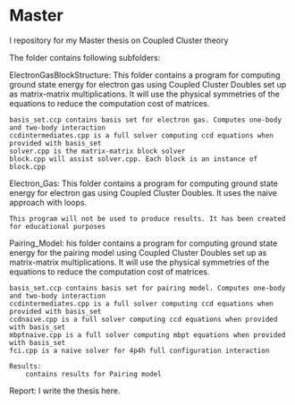 # Master
I repository for my Master thesis on Coupled Cluster theory

The folder contains following subfolders: 

ElectronGasBlockStructure:
	This folder contains a program for computing ground state energy for electron gas using Coupled Cluster Doubles set up as matrix-matrix multiplications.
	It will use the physical symmetries of the equations to reduce the computation cost of matrices. 

	basis_set.ccp contains basis set for electron gas. Computes one-body and two-body interaction
	ccdintermediates.cpp is a full solver computing ccd equations when provided with basis_set
	solver.cpp is the matrix-matrix block solver
	block.cpp will assist solver.cpp. Each block is an instance of block.cpp

Electron_Gas:
	This folder contains a program for computing ground state energy for electron gas using Coupled Cluster Doubles.
	It uses the naive approach with loops.

	This program will not be used to produce results. It has been created for educational purposes

Pairing_Model:
	his folder contains a program for computing ground state energy for the pairing model using Coupled Cluster Doubles set up as matrix-matrix multiplications.
	It will use the physical symmetries of the equations to reduce the computation cost of matrices. 

	basis_set.ccp contains basis set for pairing model. Computes one-body and two-body interaction
	ccdintermediates.cpp is a full solver computing ccd equations when provided with basis_set
	ccdnaive.cpp is a full solver computing ccd equations when provided with basis_set
	mbptnaive.cpp is a full solver computing mbpt equations when provided with basis_set
	fci.cpp is a naive solver for 4p4h full configuration interaction

	Results: 
		contains results for Pairing model

Report:
	I write the thesis here. 